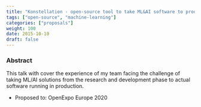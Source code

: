 ```yaml
---
title: "Konstellation - open-source tool to take ML&AI software to production"
tags: ["open-source", "machine-learning"]
categories: ["proposals"]
weight: 100
date: 2015-10-10
draft: false
---
```

### Abstract

This talk with cover the experience of my team facing the challenge of taking ML/AI solutions from 
the research and development phase to actual software running in production.

- Proposed to: OpenExpo Europe 2020
